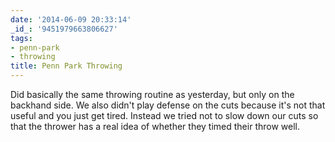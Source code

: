 ```yaml
---
date: '2014-06-09 20:33:14'
_id_: '9451979663806627'
tags:
- penn-park
- throwing
title: Penn Park Throwing
---
```


Did basically the same throwing routine as yesterday, but only on the backhand side. We also didn't play defense on the cuts because it's not that useful and you just get tired. Instead we tried not to slow down our cuts so that the thrower has a real idea of whether they timed their throw well.
